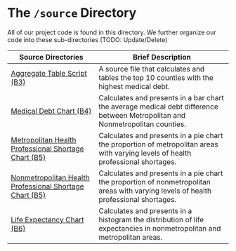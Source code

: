 # The `/source` Directory

All of our project code is found in this directory.  We further organize our code into 
these sub-directories (TODO: Update/Delete)

|Source Directories | Brief Description|
|---------------| -----------------|
|[Aggregate Table Script (B3)](./aggregate_table_script_b3.R ) | A source file that calculates and tables the top 10 counties with the highest medical debt.
|[Medical Debt Chart (B4)](./medical_debt_analysis_b4.R) | Calculates and presents in a bar chart the average medical debt difference between Metropolitan and Nonmetropolitan counties.
|[Metropolitan Health Professional Shortage Chart (B5)](./pie_chart_metro_b5.R) | Calculates and presents in a pie chart the proportion of metropolitan areas with varying levels of health professional shortages.
|[Nonmetropolitan Health Professional Shortage Chart (B5)](./pie_chart_nonmetro_b5.R) | Calculates and presents in a pie chart the proportion of nonmetropolitan areas with varying levels of health professional shortages. 
|[Life Expectancy Chart (B6)](./life_expectancy_boxplot_b6.R) | Calculates and presents in a histogram the distribution of life expectancies in nonmetropolitan and metropolitan areas.
